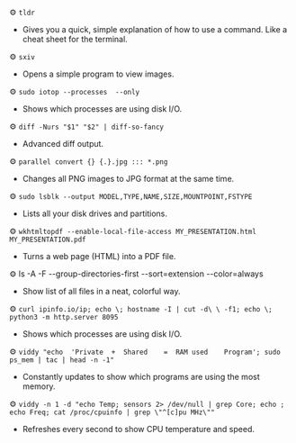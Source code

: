 ⚙️ `tldr`
- Gives you a quick, simple explanation of how to use a command. Like a cheat sheet for the terminal.

⚙️ `sxiv`
- Opens a simple program to view images. 

⚙️ `sudo iotop --processes  --only`
- Shows which processes are using disk I/O. 

⚙️ `diff -Nurs "$1" "$2" | diff-so-fancy`
- Advanced diff output. 

⚙️ `parallel convert {} {.}.jpg ::: *.png`
- Changes all PNG images to JPG format at the same time. 

⚙️ `sudo lsblk --output MODEL,TYPE,NAME,SIZE,MOUNTPOINT,FSTYPE`
- Lists all your disk drives and partitions. 

⚙️ `wkhtmltopdf --enable-local-file-access MY_PRESENTATION.html MY_PRESENTATION.pdf`
- Turns a web page (HTML) into a PDF file. 

⚙️ ls -A -F --group-directories-first --sort=extension --color=always
- Show list of all files in a neat, colorful way. 

⚙️ `curl ipinfo.io/ip; echo \; hostname -I | cut -d\ \ -f1; echo \; python3 -m http.server 8095`
- Shows which processes are using disk I/O.

⚙️ `viddy "echo  'Private  +  Shared    =  RAM used    Program'; sudo ps_mem | tac | head -n -1"`
- Constantly updates to show which programs are using the most memory. 

⚙️ `viddy -n 1 -d "echo Temp; sensors 2> /dev/null | grep Core; echo ; echo Freq; cat /proc/cpuinfo | grep \"^[c]pu MHz\""`
- Refreshes every second to show CPU temperature and speed. 

